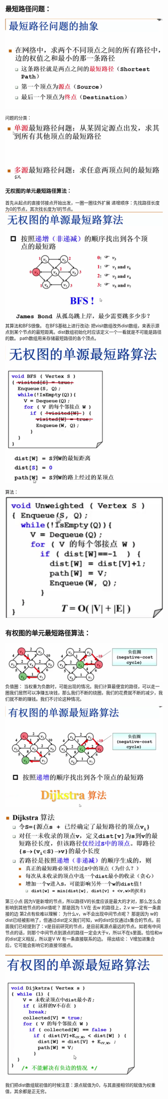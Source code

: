 ## 最短路径问题：

![](attachments/图（中）_image_0.png)

问题的分类：
![](attachments/图（中）_image_1.png)

### 无权图的单元最短路径算法：
首先从起点的直接邻接点开始出发，一圈一圈往外扩展
递增顺序：先找路径长度为0的节点，其次找长度为1的节点。
![](attachments/图（中）_image_2.png)
其算法和BFS很像。
在BFS基础上进行改动:
把visit数组改外dist数组，来表示源点到某个节点的最短距离。dist数组初始化时应该定义一个一看就是不可能是路径的数。
path数组用来存储最短路径的各个顶点。

![](attachments/图（中）_image_3.png)

算法：
![](attachments/图（中）_image_4.png)


## 有权图的单元最短路径算法：
![](attachments/图（中）_image_5.png)
负值圈：
当权重为负数时，可能出现的情况。我们计算最便宜的路径，可以走一圈我们居然可以净赚五块钱，那么我们不断的绕圈，我们的花费就不断的减少，我们就不断的赚钱。我们不讨论这种情况。


![](attachments/图（中）_image_6.png)


![](attachments/图（中）_image_7.png)
第三小点 因为V是新增的节点，所以路径V的长度应该是最大的才对，那么怎么会影响到其他节点的dist值呢？
那是因为 1.V在 去w 的路径上，2.v w一定有一条直接的边
第2点有些难以理解：
为什么v，w不会出现中间节点呢？ 那是因为 w的dist已经被影响了，但通过dist定义我们可知，w的dist仅仅通过s集合的节点。前面我们已经提到了：v是目前研究的节点，是目前离源点最远的节点。如若有中间节点的话，则那个中间节点到源点的路径一定会大于v，所以不在s里面。恰恰和w的dist定义相反，所以是V W 有一条直接联系的边。
得出结论：
V增加进集合后，它可能会影响它的直接邻接点。


![](attachments/图（中）_image_8.png)
我们把dist数组赋初值的时候注意：源点赋值为0，与其直接相邻的赋值为权重值，其余都是正无穷。